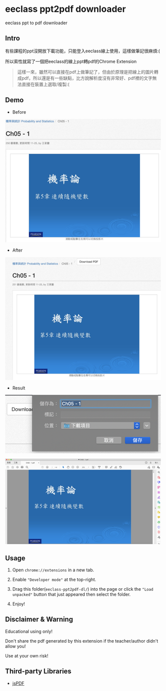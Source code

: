 # eeclass ppt2pdf downloader

eeclass ppt to pdf downloader

## Intro

有些課程的ppt沒開放下載功能，只能登入eeclass線上使用，這樣做筆記很麻煩:(

所以索性就寫了一個把eeclass的線上ppt轉pdf的Chrome Extension

> 這樣一來，雖然可以直接在pdf上做筆記了，但由於原理是把線上的圖片轉成pdf，所以還是有一些缺點，比方說解析度沒有非常好、pdf裡的文字無法直接在裝置上選取/複製:(

## Demo

- Before

![1](/demo/Before.png)

- After

![1](/demo/After.png)

- Result

![1](/demo/Result1.png)

![1](/demo/Result2.png)

## Usage

1. Open `chrome://extensions` in a new tab.

2. Enable `"Developer mode"` at the top-right.

3. Drag this folder(`eeclass-ppt2pdf-dl/`) into the page or click the `"Load unpacked"` button that just appeared then select the folder.

4. Enjoy!

## Disclaimer & Warning

Educational using only!

Don't share the pdf generated by this extension if the teacher/author didn't allow you!

Use at your own risk!

## Third-party Libraries

- [jsPDF](https://github.com/parallax/jsPDF)
